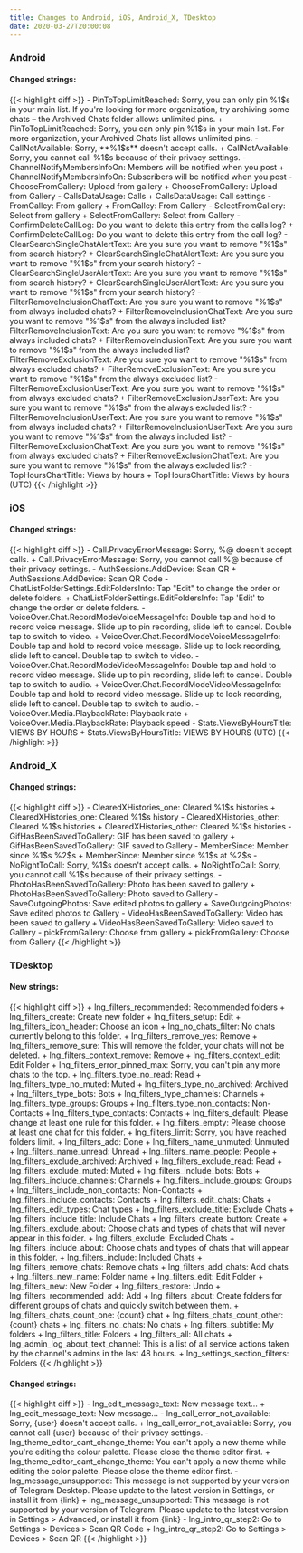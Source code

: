 ```yaml
---
title: Changes to Android, iOS, Android_X, TDesktop
date: 2020-03-27T20:00:08
---
```

<h3>Android</h3>
<h4>Changed strings:</h4>
{{< highlight diff >}}
- PinToTopLimitReached: Sorry, you can only pin %1$s in your main list. If you're looking for more organization, try archiving some chats – the Archived Chats folder allows unlimited pins.
+ PinToTopLimitReached: Sorry, you can only pin %1$s in your main list. For more organization, your Archived Chats list allows unlimited pins.
- CallNotAvailable: Sorry, **%1$s** doesn't accept calls.
+ CallNotAvailable: Sorry, you cannot call %1$s because of their privacy settings.
- ChannelNotifyMembersInfoOn: Members will be notified when you post
+ ChannelNotifyMembersInfoOn: Subscribers will be notified when you post
- ChooseFromGallery: Upload from gallery
+ ChooseFromGallery: Upload from Gallery
- CallsDataUsage: Calls
+ CallsDataUsage: Call settings
- FromGalley: From gallery
+ FromGalley: From Gallery
- SelectFromGallery: Select from gallery
+ SelectFromGallery: Select from Gallery
- ConfirmDeleteCallLog: Do you want to delete this entry from the calls log?
+ ConfirmDeleteCallLog: Do you want to delete this entry from the call log?
- ClearSearchSingleChatAlertText: Are you sure you want to remove "%1$s" from search history?
+ ClearSearchSingleChatAlertText: Are you sure you want to remove "%1$s" from your search history?
- ClearSearchSingleUserAlertText: Are you sure you want to remove "%1$s" from search history?
+ ClearSearchSingleUserAlertText: Are you sure you want to remove "%1$s" from your search history?
- FilterRemoveInclusionChatText: Are you sure you want to remove "%1$s" from always included chats?
+ FilterRemoveInclusionChatText: Are you sure you want to remove "%1$s" from the always included list?
- FilterRemoveInclusionText: Are you sure you want to remove "%1$s" from always included chats?
+ FilterRemoveInclusionText: Are you sure you want to remove "%1$s" from the always included list?
- FilterRemoveExclusionText: Are you sure you want to remove "%1$s" from always excluded chats?
+ FilterRemoveExclusionText: Are you sure you want to remove "%1$s" from the always excluded list?
- FilterRemoveExclusionUserText: Are you sure you want to remove "%1$s" from always excluded chats?
+ FilterRemoveExclusionUserText: Are you sure you want to remove "%1$s" from the always excluded list?
- FilterRemoveInclusionUserText: Are you sure you want to remove "%1$s" from always included chats?
+ FilterRemoveInclusionUserText: Are you sure you want to remove "%1$s" from the always included list?
- FilterRemoveExclusionChatText: Are you sure you want to remove "%1$s" from always excluded chats?
+ FilterRemoveExclusionChatText: Are you sure you want to remove "%1$s" from the always excluded list?
- TopHoursChartTitle: Views by hours
+ TopHoursChartTitle: Views by hours (UTC)
{{< /highlight >}}
<h3>iOS</h3>
<h4>Changed strings:</h4>
{{< highlight diff >}}
- Call.PrivacyErrorMessage: Sorry, %@ doesn't accept calls.
+ Call.PrivacyErrorMessage: Sorry, you cannot call %@ because of their privacy settings.
- AuthSessions.AddDevice: Scan QR
+ AuthSessions.AddDevice: Scan QR Code
- ChatListFolderSettings.EditFoldersInfo: Tap "Edit" to change the order or delete folders.
+ ChatListFolderSettings.EditFoldersInfo: Tap 'Edit' to change the order or delete folders.
- VoiceOver.Chat.RecordModeVoiceMessageInfo: Double tap and hold to record voice message. Slide up to pin recording, slide left to cancel. Double tap to switch to video.
+ VoiceOver.Chat.RecordModeVoiceMessageInfo: Double tap and hold to record voice message. Slide up to lock recording, slide left to cancel. Double tap to switch to video.
- VoiceOver.Chat.RecordModeVideoMessageInfo: Double tap and hold to record video message. Slide up to pin recording, slide left to cancel. Double tap to switch to audio.
+ VoiceOver.Chat.RecordModeVideoMessageInfo: Double tap and hold to record video message. Slide up to lock recording, slide left to cancel. Double tap to switch to audio.
- VoiceOver.Media.PlaybackRate: Playback rate
+ VoiceOver.Media.PlaybackRate: Playback speed
- Stats.ViewsByHoursTitle: VIEWS BY HOURS
+ Stats.ViewsByHoursTitle: VIEWS BY HOURS (UTC)
{{< /highlight >}}
<h3>Android_X</h3>
<h4>Changed strings:</h4>
{{< highlight diff >}}
- ClearedXHistories_one: Cleared %1$s histories
+ ClearedXHistories_one: Cleared %1$s history
- ClearedXHistories_other: Cleared %1$s histories
+ ClearedXHistories_other: Cleared %1$s histories
- GifHasBeenSavedToGallery: GIF has been saved to gallery
+ GifHasBeenSavedToGallery: GIF saved to Gallery
- MemberSince: Member since %1$s %2$s
+ MemberSince: Member since %1$s at %2$s
- NoRightToCall: Sorry, %1$s doesn't accept calls.
+ NoRightToCall: Sorry, you cannot call %1$s because of their privacy settings.
- PhotoHasBeenSavedToGallery: Photo has been saved to gallery
+ PhotoHasBeenSavedToGallery: Photo saved to Gallery
- SaveOutgoingPhotos: Save edited photos to gallery
+ SaveOutgoingPhotos: Save edited photos to Gallery
- VideoHasBeenSavedToGallery: Video has been saved to gallery
+ VideoHasBeenSavedToGallery: Video saved to Gallery
- pickFromGallery: Choose from gallery
+ pickFromGallery: Choose from Gallery
{{< /highlight >}}
<h3>TDesktop</h3>
<h4>New strings:</h4>
{{< highlight diff >}}
+ lng_filters_recommended: Recommended folders
+ lng_filters_create: Create new folder
+ lng_filters_setup: Edit
+ lng_filters_icon_header: Choose an icon
+ lng_no_chats_filter: No chats currently belong to this folder.
+ lng_filters_remove_yes: Remove
+ lng_filters_remove_sure: This will remove the folder, your chats will not be deleted.
+ lng_filters_context_remove: Remove
+ lng_filters_context_edit: Edit Folder
+ lng_filters_error_pinned_max: Sorry, you can't pin any more chats to the top.
+ lng_filters_type_no_read: Read
+ lng_filters_type_no_muted: Muted
+ lng_filters_type_no_archived: Archived
+ lng_filters_type_bots: Bots
+ lng_filters_type_channels: Channels
+ lng_filters_type_groups: Groups
+ lng_filters_type_non_contacts: Non-Contacts
+ lng_filters_type_contacts: Contacts
+ lng_filters_default: Please change at least one rule for this folder.
+ lng_filters_empty: Please choose at least one chat for this folder.
+ lng_filters_limit: Sorry, you have reached folders limit.
+ lng_filters_add: Done
+ lng_filters_name_unmuted: Unmuted
+ lng_filters_name_unread: Unread
+ lng_filters_name_people: People
+ lng_filters_exclude_archived: Archived
+ lng_filters_exclude_read: Read
+ lng_filters_exclude_muted: Muted
+ lng_filters_include_bots: Bots
+ lng_filters_include_channels: Channels
+ lng_filters_include_groups: Groups
+ lng_filters_include_non_contacts: Non-Contacts
+ lng_filters_include_contacts: Contacts
+ lng_filters_edit_chats: Chats
+ lng_filters_edit_types: Chat types
+ lng_filters_exclude_title: Exclude Chats
+ lng_filters_include_title: Include Chats
+ lng_filters_create_button: Create
+ lng_filters_exclude_about: Choose chats and types of chats that will never appear in this folder.
+ lng_filters_exclude: Excluded Chats
+ lng_filters_include_about: Choose chats and types of chats that will appear in this folder.
+ lng_filters_include: Included Chats
+ lng_filters_remove_chats: Remove chats
+ lng_filters_add_chats: Add chats
+ lng_filters_new_name: Folder name
+ lng_filters_edit: Edit Folder
+ lng_filters_new: New Folder
+ lng_filters_restore: Undo
+ lng_filters_recommended_add: Add
+ lng_filters_about: Create folders for different groups of chats and quickly switch between them.
+ lng_filters_chats_count_one: {count} chat
+ lng_filters_chats_count_other: {count} chats
+ lng_filters_no_chats: No chats
+ lng_filters_subtitle: My folders
+ lng_filters_title: Folders
+ lng_filters_all: All chats
+ lng_admin_log_about_text_channel: This is a list of all service actions taken by the channel's admins in the last 48 hours.
+ lng_settings_section_filters: Folders
{{< /highlight >}}

<h4>Changed strings:</h4>
{{< highlight diff >}}
- lng_edit_message_text: New message text...
+ lng_edit_message_text: New message...
- lng_call_error_not_available: Sorry, {user} doesn't accept calls.
+ lng_call_error_not_available: Sorry, you cannot call {user} because of their privacy settings.
- lng_theme_editor_cant_change_theme: You can't apply a new theme while you're editing the colour palette. Please close the theme editor first.
+ lng_theme_editor_cant_change_theme: You can't apply a new theme while editing the color palette. Please close the theme editor first.
- lng_message_unsupported: This message is not supported by your version of Telegram Desktop. Please update to the latest version in Settings, or install it from {link}
+ lng_message_unsupported: This message is not supported by your version of Telegram. Please update to the latest version in Settings > Advanced, or install it from {link}
- lng_intro_qr_step2: Go to Settings > Devices > Scan QR Code
+ lng_intro_qr_step2: Go to Settings > Devices > Scan QR
{{< /highlight >}}
